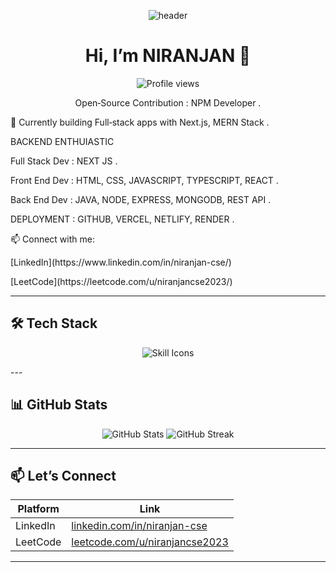 <p align="center">
  <img src="https://capsule-render.vercel.app/api?text=Hey%20There!👋&animation=fadeIn&type=waving&color=gradient&height=120" alt="header"/>
</p>

<h1 align="center">Hi, I’m NIRANJAN 👋</h1>

<p align="center">
  <img src="https://komarev.com/ghpvc/?username=niranjan20rc&style=flat-square&color=blue" alt="Profile views"/>
</p>

<p align="center">
  Open‑Source Contribution :  NPM  Developer .
</p>

🔭 Currently building Full‑stack apps with Next.js, MERN Stack .  
<p>
BACKEND ENTHUIASTIC
</p> 
<p>
Full Stack Dev : NEXT JS .
</p>
<p>
 Front End Dev  : HTML, CSS, JAVASCRIPT, TYPESCRIPT, REACT .
</p>
<p>
 Back End Dev   : JAVA, NODE, EXPRESS, MONGODB, REST API .
</p>
 <p>
DEPLOYMENT      : GITHUB, VERCEL, NETLIFY, RENDER .
<p>  
📫 Connect with me:<p>[LinkedIn](https://www.linkedin.com/in/niranjan-cse/)</p>
<p>[LeetCode](https://leetcode.com/u/niranjancse2023/)</p>

---

## 🛠️ Tech Stack

<p align="center">
  <img src="https://skillicons.dev/icons?i=java,html,css,js,ts,react,nodejs,express,mongodb,nextjs,reactnative,netlify,render,vercel&theme=light" alt="Skill Icons"/>
</p>
---

## 📊 GitHub Stats

<p align="center">
  <img src="https://github-readme-stats.vercel.app/api?username=niranjan20rc&show_icons=true&theme=radical" alt="GitHub Stats"/>
  <img src="https://github-readme-streak-stats.herokuapp.com/?user=niranjan20rc&theme=radical" alt="GitHub Streak"/>
</p>

---

## 📫 Let’s Connect

| Platform    | Link |
|-------------|------|
| LinkedIn    | [linkedin.com/in/niranjan-cse](https://www.linkedin.com/in/niranjan-cse/) |
| LeetCode    | [leetcode.com/u/niranjancse2023](https://leetcode.com/u/niranjancse2023/) |


---

